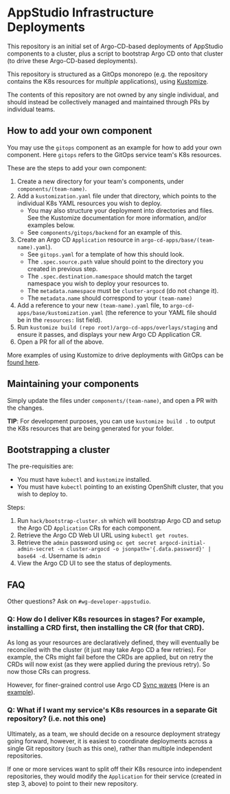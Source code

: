 
# AppStudio Infrastructure Deployments

This repository is an initial set of Argo-CD-based deployments of AppStudio components to a cluster, plus a script to bootstrap Argo CD onto that cluster (to drive these Argo-CD-based deployments).

This repository is structured as a GitOps monorepo (e.g. the repository contains the K8s resources for *multiple* applications), using [Kustomize](https://kustomize.io/).

The contents of this repository are not owned by any single individual, and should instead be collectively managed and maintained through PRs by individual teams.

## How to add your own component

You may use the `gitops` component as an example for how to add your own component. Here `gitops` refers to the GitOps service team's K8s resources.

These are the steps to add your own component:
1) Create a new directory for your team's components, under `components/(team-name)`.
2) Add a `kustomization.yaml` file under that directory, which points to the individual K8s YAML resources you wish to deploy.
    - You may also structure your deployment into directories and files. See the Kustomize documentation for more information, and/or examples below.
    - See `components/gitops/backend` for an example of this.
3) Create an Argo CD `Application` resource in `argo-cd-apps/base/(team-name).yaml`). 
    - See `gitops.yaml` for a template of how this should look.
    - The `.spec.source.path` value should point to the directory you created in previous step.
    - The `.spec.destination.namespace` should match the target namespace you wish to deploy your resources to.
    - The `metadata.namespace` must be `cluster-argocd` (do not change it).
    - The `metadata.name` should correspond to your `(team-name)`
4) Add a reference to your new `(team-name).yaml` file, to `argo-cd-apps/base/kustomization.yaml` (the reference to your YAML file should be in the `resources:` list field).
5) Run `kustomize build (repo root)/argo-cd-apps/overlays/staging` and ensure it passes, and displays your new Argo CD Application CR.
6) Open a PR for all of the above.

More examples of using Kustomize to drive deployments with GitOps can be [found here](https://github.com/redhat-cop/gitops-catalog).

## Maintaining your components

Simply update the files under `components/(team-name)`, and open a PR with the changes. 

**TIP**: For development purposes, you can use `kustomize build .` to output the K8s resources that are being generated for your folder.

## Bootstrapping a cluster

The pre-requisities are:
- You must have `kubectl` and `kustomize` installed. 
- You must have `kubectl` pointing to an existing OpenShift cluster, that you wish to deploy to.

Steps:
1) Run `hack/bootstrap-cluster.sh` which will bootstrap Argo CD and setup the Argo CD `Application` CRs for each component.
2) Retrieve the Argo CD Web UI URL using `kubectl get routes`.
2) Retrieve the `admin` password using `oc get secret argocd-initial-admin-secret -n cluster-argocd -o jsonpath='{.data.password}' | base64 -d`. Username is `admin`
3) View the Argo CD UI to see the status of deployments.

## FAQ

Other questions? Ask on `#wg-developer-appstudio`.

### Q: How do I deliver K8s resources in stages? For example, installing a CRD first, then installing the CR (for that CRD).

As long as your resources are declaratively defined, they will eventually be reconciled with the cluster (it just may take Argo CD a few retries). For example, the CRs might fail before the CRDs are applied, but on retry the CRDs will now exist (as they were applied during the previous retry). So now those CRs can progress.

However, for finer-grained control use Argo CD [Sync waves](https://argoproj.github.io/argo-cd/user-guide/sync-waves/) (Here is an [example](https://github.com/argoproj/argocd-example-apps/tree/master/sync-waves)).


### Q: What if I want my service's K8s resources in a separate Git repository? (i.e. not this one)

Ultimately, as a team, we should decide on a resource deployment strategy going forward, however, it is easiest to coordinate deployments across a single Git repository (such as this one), rather than multiple independent repositories.

If one or more services want to split off their K8s resource into independent repositories, they would modify the `Application` for their service (created in step 3, above) to point to their new repository.


